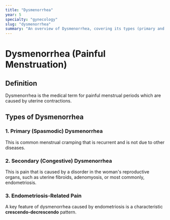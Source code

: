 ```yaml
---
title: "Dysmenorrhea"
year: 5
specialty: "gynecology"
slug: "dysmenorrhea"
summary: "An overview of Dysmenorrhea, covering its types (primary and secondary), clinical presentation, investigation, and management."
---
```


# Dysmenorrhea (Painful Menstruation)

## Definition
Dysmenorrhea is the medical term for painful menstrual periods which are caused by uterine contractions.

## Types of Dysmenorrhea

### 1. Primary (Spasmodic) Dysmenorrhea
This is common menstrual cramping that is recurrent and is not due to other diseases.

### 2. Secondary (Congestive) Dysmenorrhea
This is pain that is caused by a disorder in the woman's reproductive organs, such as uterine fibroids, adenomyosis, or most commonly, endometriosis.

### 3. Endometriosis-Related Pain
A key feature of dysmenorrhea caused by endometriosis is a characteristic **crescendo-decrescendo** pattern.  
